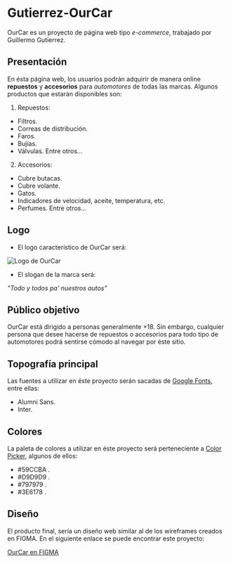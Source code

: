 # Gutierrez-OurCar

OurCar es un proyecto de página web tipo *e-commerce*, trabajado por Guillermo Gutierrez.  

## Presentación 

En ésta página web, los usuarios podrán adquirir de manera online **repuestos** y **accesorios** para *automotores* de todas las marcas.
Algunos productos que estarán disponibles son:
1. Repuestos:
  - Filtros.
  - Correas de distribución.
  - Faros.
  - Bujías.
  - Válvulas.
  Entre otros...

2. Accesorios:
  - Cubre butacas.
  - Cubre volante.
  - Gatos.
  - Indicadores de velocidad, aceite, temperatura, etc.
  - Perfumes.
  Entre otros... 

## Logo

- El logo característico de OurCar será:

![Logo de OurCar](https://user-images.githubusercontent.com/89892919/184771445-db208182-404f-4c39-a73e-a033f6ffdedf.jpg) 

- El slogan de la marca será: 

*"Todo y todos pa' nuestros autos"*

## Público objetivo

OurCar está dirigido a personas generalmente +18. Sin embargo, cualquier persona que desee hacerse de repuestos o accesorios para todo tipo de automotores podrá sentirse cómodo al navegar por éste sitio.

## Topografía principal

Las fuentes a utilizar en éste proyecto serán sacadas de [Google Fonts](https://fonts.google.com/), entre ellas:

- Alumni Sans. 
- Inter.

## Colores

La paleta de colores a utilizar en éste proyecto será perteneciente a [Color Picker](https://htmlcolorcodes.com/color-picker/), algunos de ellos:

- #59CCBA .
- #D9D9D9 .
- #797979 .
- #3E6178 . 

## Diseño

El producto final, sería un diseño web similar al de los wireframes creados en FIGMA. 
En el siguiente enlace se puede encontrar este proyecto:

[OurCar en FIGMA](https://www.figma.com/file/Cvu4zYjgeUpNItTuFE0Gm4/OurCar?node-id=0%3A1)


